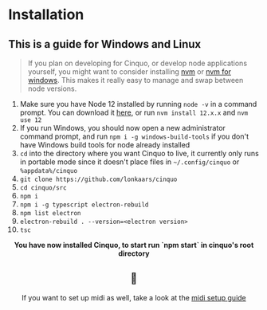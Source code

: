 # Installation

## This is a guide for Windows and Linux

> If you plan on developing for Cinquo, or develop node applications yourself, you might want to consider installing [nvm](https://github.com/nvm-sh/nvm) or [nvm for windows](https://github.com/coreybutler/nvm-windows/releases). This makes it really easy to manage and swap between node versions.

1. Make sure you have Node 12 installed by running `node -v` in a command prompt. You can download it [here](https://nodejs.org/dist/latest-v12.x/), or run `nvm install 12.x.x` and `nvm use 12`
2. If you run Windows, you should now open a new administrator command prompt, and run `npm i -g windows-build-tools` if you don't have Windows build tools for node already installed
3. `cd` into the directory where you want Cinquo to live, it currently only runs in portable mode since it doesn't place files in `~/.config/cinquo` or `%appdata%/cinquo`
4. `git clone https://github.com/lonkaars/cinquo`
5. `cd cinquo/src`
6. `npm i`
7. `npm i -g typescript electron-rebuild`
8. `npm list electron`
9. `electron-rebuild . --version=<electron version>`
10. `tsc`

<div align="center">
<b>You have now installed Cinquo, to start run `npm start` in cinquo's root directory</b>
<h2>🎉</h2>

If you want to set up midi as well, take a look at the <a href="midi.md">midi setup guide</a>
</div>


